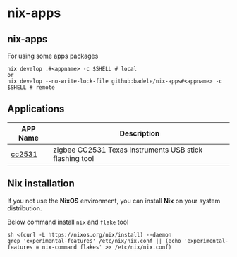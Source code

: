 # nix-apps

## nix-apps

For using some apps packages

```
nix develop .#<appname> -c $SHELL # local
or
nix develop --no-write-lock-file github:badele/nix-apps#<appname> -c $SHELL # remote
```

## Applications

APP Name | Description
--- | ---
[cc2531](apps/2531) | zigbee CC2531 Texas Instruments USB stick flashing tool


## Nix installation

If you not use the **NixOS** environment, you can install **Nix** on your system distribution.

Below command install `nix` and `flake` tool

```
sh <(curl -L https://nixos.org/nix/install) --daemon
grep 'experimental-features' /etc/nix/nix.conf || (echo 'experimental-features = nix-command flakes' >> /etc/nix/nix.conf)
```